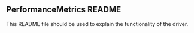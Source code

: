 ## PerformanceMetrics README

This README file should be used to explain the functionality of the driver.
